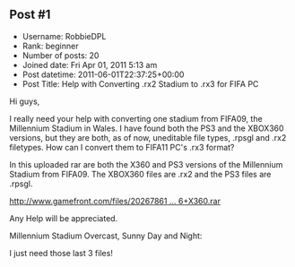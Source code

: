 ## Post #1
- Username: RobbieDPL
- Rank: beginner
- Number of posts: 20
- Joined date: Fri Apr 01, 2011 5:13 am
- Post datetime: 2011-06-01T22:37:25+00:00
- Post Title: Help with Converting .rx2 Stadium to .rx3 for FIFA PC

Hi guys,

I really need your help with converting one stadium from FIFA09, the Millennium Stadium in Wales. I have found both the PS3 and the XBOX360 versions, but they are both, as of now, uneditable file types, .rpsgl and .rx2 filetypes. How can I convert them to FIFA11 PC's .rx3 format?

In this uploaded rar are both the X360 and PS3 versions of the Millennium Stadium from FIFA09. The XBOX360 files are .rx2 and the PS3 files are .rpsgl.

[http://www.gamefront.com/files/20267861 ... 6+X360.rar](http://www.gamefront.com/files/20267861/Millennium+Stadium+-+FIFA09+-+PS3+%26+X360.rar)

Any Help will be appreciated.

Millennium Stadium Overcast, Sunny Day and Night:





I just need those last 3 files!
